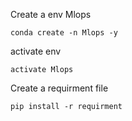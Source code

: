 Create a env Mlops

```{bash}
conda create -n Mlops -y
```
activate env
```{bash}
activate Mlops
```
Create a requirment file
```{bash}
pip install -r requirment
```